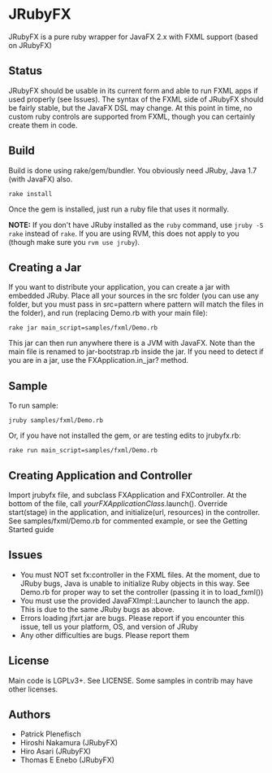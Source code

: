 JRubyFX
=======
JRubyFX is a pure ruby wrapper for JavaFX 2.x with FXML support (based on JRubyFX)

Status
------
JRubyFX should be usable in its current form and able to run FXML apps if used properly (see Issues).
The syntax of the FXML side of JRubyFX should be fairly stable, but the JavaFX DSL may change.
At this point in time, no custom ruby controls are supported from FXML, though you
can certainly create them in code.

Build
-----
Build is done using rake/gem/bundler. You obviously need JRuby, Java 1.7 (with JavaFX) also.

```text
rake install
```
Once the gem is installed, just run a ruby file that uses it normally.

**NOTE:** If you don't have JRuby installed as the `ruby` command, use `jruby -S rake` instead of `rake`. If
you are using RVM, this does not apply to you (though make sure you `rvm use jruby`).

Creating a Jar
--------------
If you want to distribute your application, you can create a jar with embedded JRuby.
Place all your sources in the src folder (you can use any folder, but you must pass in src=pattern where
pattern will match the files in the folder), and run (replacing Demo.rb with your main file):

```text
rake jar main_script=samples/fxml/Demo.rb
```
This jar can then run anywhere there is a JVM with JavaFX. Note than the main file is
renamed to jar-bootstrap.rb inside the jar. If you need to detect if you are in a jar,
use the FXApplication.in_jar? method.

Sample
-------

To run sample:

```text
jruby samples/fxml/Demo.rb
```

Or, if you have not installed the gem, or are testing edits to jrubyfx.rb:

```text
rake run main_script=samples/fxml/Demo.rb
```

Creating Application and Controller
-----------------------------------

Import jrubyfx file, and subclass FXApplication and FXController.
At the bottom of the file, call _yourFXApplicationClass_.launch().
Override start(stage) in the application, and initialize(url, resources) in 
the controller. See samples/fxml/Demo.rb for commented example, or see the Getting Started guide

Issues
------
* You must NOT set fx:controller in the FXML files. At the moment, due to JRuby bugs, Java is unable
  to initialize Ruby objects in this way. See Demo.rb for proper way to set the controller (passing it
  in to load_fxml())
* You must use the provided JavaFXImpl::Launcher to launch the app. This is due to the same JRuby bugs
  as above.
* Errors loading jfxrt.jar are bugs. Please report if you encounter this issue, tell us your platform,
  OS, and version of JRuby
* Any other difficulties are bugs. Please report them

License
-------
Main code is LGPLv3+. See LICENSE.
Some samples in contrib may have other licenses.

Authors
-------
- Patrick Plenefisch
- Hiroshi Nakamura (JRubyFX)
- Hiro Asari (JRubyFX)
- Thomas E Enebo (JRubyFX)

